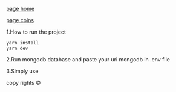 [page home](https://github.com/ehsan54321/marx/templates/1page_home.png)

[page coins](https://github.com/ehsan54321/marx/templates/2page_coins.png)

1.How to run the project
```
yarn install
yarn dev
```

2.Run mongodb database and paste your uri mongodb in .env file

3.Simply use

copy rights ©
